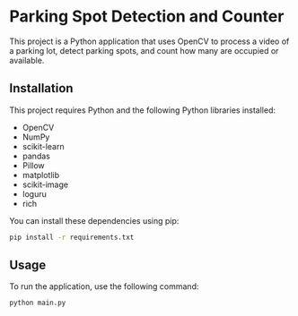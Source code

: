 # Parking Spot Detection and Counter

This project is a Python application that uses OpenCV to process a video of a parking lot, detect parking spots, and count how many are occupied or available.

## Installation

This project requires Python and the following Python libraries installed:

- OpenCV
- NumPy
- scikit-learn
- pandas
- Pillow
- matplotlib
- scikit-image
- loguru
- rich

You can install these dependencies using pip:

```bash
pip install -r requirements.txt
```

## Usage

To run the application, use the following command:

```bash
python main.py
```
